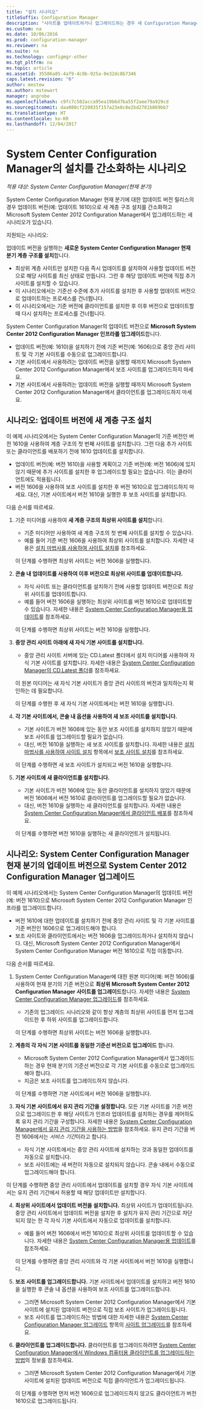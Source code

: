 ```yaml
---
title: "설치 시나리오"
titleSuffix: Configuration Manager
description: "사이트를 업데이트하거나 업그레이드하는 경우 새 Configuration Manager 계층 구조를 설치하는 기술에 대해 알아봅니다."
ms.custom: na
ms.date: 10/06/2016
ms.prod: configuration-manager
ms.reviewer: na
ms.suite: na
ms.technology: configmgr-other
ms.tgt_pltfrm: na
ms.topic: article
ms.assetid: 35586a85-4af9-4c8b-925a-0e32dc8b7346
caps.latest.revision: "6"
author: mestew
ms.author: mstewart
manager: angrobe
ms.openlocfilehash: c9fc7c502acca95ea19b6d7ba55f2aee79a929cd
ms.sourcegitcommit: daa080cf220835f157a23e8c8e2bd2781b869bb7
ms.translationtype: HT
ms.contentlocale: ko-KR
ms.lasthandoff: 12/04/2017
---
```

# <a name="scenarios-to-streamline-your-installation-of-system-center-configuration-manager"></a>System Center Configuration Manager의 설치를 간소화하는 시나리오

*적용 대상: System Center Configuration Manager(현재 분기)*

System Center Configuration Manager 현재 분기에 대한 업데이트 버전 릴리스의 경우 업데이트 버전(예: 업데이트 1610)으로 새 계층 구조 설치를 간소화하고 Microsoft System Center 2012 Configuration Manager에서 업그레이드하는 새 시나리오가 있습니다.

지원되는 시나리오:  

업데이트 버전을 실행하는 **새로운 System Center Configuration Manager 현재 분기 계층 구조를 설치**합니다.  

-   최상위 계층 사이트만 설치한 다음 즉시 업데이트를 설치하여 사용할 업데이트 버전으로 해당 사이트를 최신 상태로 만듭니다. 그런 후 해당 업데이트 버전에 직접 추가 사이트를 설치할 수 있습니다.  
-   이 시나리오에서는 기준선 수준에 추가 사이트를 설치한 후 사용할 업데이트 버전으로 업데이트하는 프로세스를 건너뜁니다.  
-   이 시나리오에서는 기준 버전에 클라이언트를 설치한 후 이후 버전으로 업데이트할 때 다시 설치하는 프로세스를 건너뜁니다.  

System Center Configuration Manager의 업데이트 버전으로 **Microsoft System Center 2012 Configuration Manager 인프라를 업그레이드**합니다.  

-   업데이트 버전(예: 1610)을 설치하기 전에 기준 버전(예: 1606)으로 중앙 관리 사이트 및 각 기본 사이트를 수동으로 업그레이드합니다.  
-   기본 사이트에서 사용하려는 업데이트 버전을 실행할 때까지 Microsoft System Center 2012 Configuration Manager에서 보조 사이트를 업그레이드하지 마세요.  
-   기본 사이트에서 사용하려는 업데이트 버전을 실행할 때까지 Microsoft System Center 2012 Configuration Manager에서 클라이언트를 업그레이드하지 마세요.  

## <a name="scenario-install-a-new-hierarchy-to-an-update-version"></a>시나리오: 업데이트 버전에 새 계층 구조 설치  
이 예제 시나리오에서는 System Center Configuration Manager의 기준 버전인 버전 1610을 사용하여 계층 구조의 첫 번째 사이트를 설치합니다. 그런 다음 추가 사이트 또는 클라이언트를 배포하기 전에 1610 업데이트를 설치합니다.  

-   업데이트 버전(예: 버전 1610)을 사용할 계획이고 기준 버전(예: 버전 1606)에 있지 않기 때문에 추가 사이트를 설치한 후 업그레이드할 필요는 없습니다. 이는 클라이언트에도 적용됩니다.  
-   버전 1606을 사용하여 보조 사이트를 설치한 후 버전 1610으로 업그레이드하지 마세요. 대신, 기본 사이트에서 버전 1610을 실행한 후 보조 사이트를 설치합니다.  

다음 순서를 따르세요.  

1.  기준 미디어를 사용하여 **새 계층 구조의 최상위 사이트를 설치**합니다.  

    -   기준 미디어만 사용하여 새 계층 구조의 첫 번째 사이트를 설치할 수 있습니다.  
    -   예를 들어 기준 버전 1606을 사용하여 최상위 사이트를 설치합니다. 자세한 내용은 [설치 마법사를 사용하여 사이트 설치](/sccm/core/servers/deploy/install/use-the-setup-wizard-to-install-sites)를 참조하세요.  

    이 단계를 수행하면 최상위 사이트는 버전 1606을 실행합니다.  

2.  **콘솔 내 업데이트를 사용하여 이후 버전으로 최상위 사이트를 업데이트합니다.**  

    -   자식 사이트 또는 클라이언트를 설치하기 전에 사용할 업데이트 버전으로 최상위 사이트를 업데이트합니다.  
    -   예를 들어 버전 1606을 실행하는 최상위 사이트를 버전 1610으로 업데이트할 수 있습니다. 자세한 내용은 [System Center Configuration Manager용 업데이트](../../../../core/servers/manage/updates.md)를 참조하세요.  

    이 단계를 수행하면 최상위 사이트는 버전 1610을 실행합니다.  

3.  **중앙 관리 사이트 아래에 새 자식 기본 사이트를 설치합니다.**  

    -   중앙 관리 사이트 서버에 있는 CD.Latest 폴더에서 설치 미디어를 사용하여 자식 기본 사이트를 설치합니다. 자세한 내용은 [System Center Configuration Manager의 CD.Latest 폴더](../../../../core/servers/manage/the-cd.latest-folder.md)를 참조하세요.  

      이 원본 미디어는 새 자식 기본 사이트가 중앙 관리 사이트의 버전과 일치하는지 확인하는 데 필요합니다.  

    이 단계를 수행한 후 새 자식 기본 사이트에서는 버전 1610을 실행합니다.  

4.  **각 기본 사이트에서, 콘솔 내 옵션을 사용하여 새 보조 사이트를 설치합니다.**  

    -   기본 사이트가 버전 1606에 있는 동안 보조 사이트를 설치하지 않았기 때문에 보조 사이트를 업그레이드할 필요가 없습니다.  
    -   대신, 버전 1610을 실행하는 새 보조 사이트를 설치합니다. 자세한 내용은 [설치 마법사를 사용하여 사이트 설치](/sccm/core/servers/deploy/install/use-the-setup-wizard-to-install-sites) 항목에서 [보조 사이트 설치](/sccm/core/servers/deploy/install/use-the-setup-wizard-to-install-sites#bkmk_secondary)를 참조하세요.  

    이 단계를 수행하면 새 보조 사이트가 설치되고 버전 1610을 실행합니다.  

5.  **기본 사이트에 새 클라이언트를 설치합니다.**  

    -   기본 사이트가 버전 1606에 있는 동안 클라이언트를 설치하지 않았기 때문에 버전 1606에서 버전 1610로 클라이언트를 업그레이드할 필요가 없습니다.  
    -   대신, 버전 1610을 실행하는 새 클라이언트를 설치합니다. 자세한 내용은 [System Center Configuration Manager에서 클라이언트 배포](../../../clients/deploy/deploy-clients-to-windows-computers.md)를 참조하세요.  

    이 단계를 수행하면 버전 1610을 실행하는 새 클라이언트가 설치됩니다.  

## <a name="scenario-upgrade-system-center-2012-configuration-manager-to-an-update-version-of-system-center-configuration-manager-current-branch"></a>시나리오: System Center Configuration Manager 현재 분기의 업데이트 버전으로 System Center 2012 Configuration Manager 업그레이드  
이 예제 시나리오에서는 System Center Configuration Manager의 업데이트 버전(예: 버전 1610)으로 Microsoft System Center 2012 Configuration Manager 인프라를 업그레이드합니다.  

-   버전 1610에 대한 업데이트를 설치하기 전에 중앙 관리 사이트 및 각 기본 사이트를 기준 버전인 1606으로 업그레이드해야 합니다.  
-   보조 사이트와 클라이언트에서는 버전 1606을 업그레이드하거나 설치하지 않습니다. 대신, Microsoft System Center 2012 Configuration Manager에서 System Center Configuration Manager 버전 1610으로 직접 이동합니다.  

다음 순서를 따르세요.  

1.  System Center Configuration Manager에 대한 원본 미디어(예: 버전 1606)를 사용하여 현재 분기의 기준 버전으로 **최상위 Microsoft System Center 2012 Configuration Manager 사이트를 업그레이드**합니다. 자세한 내용은 [System Center Configuration Manager 업그레이드](../../../../core/servers/deploy/install/upgrade-to-configuration-manager.md)를 참조하세요.  

    -   기존의 업그레이드 시나리오와 같이 항상 계층의 최상위 사이트를 먼저 업그레이드한 후 하위 사이트를 업그레이드합니다.  

    이 단계를 수행하면 최상위 사이트는 버전 1606을 실행합니다.  

2.  **계층의 각 자식 기본 사이트를 동일한 기준선 버전으로 업그레이드** 합니다.  

    -   Microsoft System Center 2012 Configuration Manager에서 업그레이드하는 경우 현재 분기의 기준선 버전으로 각 기본 사이트를 수동으로 업그레이드해야 합니다.  
    -   지금은 보조 사이트를 업그레이드하지 않습니다.  

    이 단계를 수행하면 기본 사이트에서 버전 1606을 실행합니다.  

3.  **자식 기본 사이트에서 유지 관리 기간을 설정합니다.** 모든 기본 사이트를 기준 버전으로 업그레이드한 후 해당 사이트가 인프라 업데이트를 설치하는 경우를 제어하도록 유지 관리 기간을 구성합니다. 자세한 내용은 [System Center Configuration Manager에서 유지 관리 기간을 사용하는 방법](../../../../core/clients/manage/collections/use-maintenance-windows.md)을 참조하세요.  유지 관리 기간을 버전 1606에서는 *서비스 기간*이라고 합니다.  

    -   자식 기본 사이트에서는 중앙 관리 사이트에 설치하는 것과 동일한 업데이트를 자동으로 설치합니다.  
    -   보조 사이트에는 새 버전이 자동으로 설치되지 않습니다. 콘솔 내에서 수동으로 업그레이드해야 합니다.  

  이 단계를 수행하면 중앙 관리 사이트에서 업데이트를 설치할 경우 자식 기본 사이트에서는 유지 관리 기간에서 허용할 때 해당 업데이트만 설치합니다.  

4.  **최상위 사이트에서 업데이트 버전을 설치합니다.** 최상위 사이트가 업데이트됩니다. 중앙 관리 사이트에서 업데이트 버전을 설치한 후 설치가 유지 관리 기간으로 차단되지 않는 한 각 자식 기본 사이트에서 자동으로 업데이트를 설치합니다.  

    -   예를 들어 버전 1606에서 버전 1610으로 최상위 사이트를 업데이트할 수 있습니다. 자세한 내용은 [System Center Configuration Manager용 업데이트](../../../../core/servers/manage/updates.md)를 참조하세요.  

    이 단계를 수행하면 중앙 관리 사이트와 각 기본 사이트에서 버전 1610을 실행합니다.  

5.  **보조 사이트를 업그레이드합니다.** 기본 사이트에서 업데이트를 설치하고 버전 1610을 실행한 후 콘솔 내 옵션을 사용하여 보조 사이트를 업그레이드합니다.  

    -   그러면 Microsoft System Center 2012 Configuration Manager에서 기본 사이트에 설치된 업데이트 버전으로 직접 보조 사이트가 업그레이드됩니다.  
    -   보조 사이트를 업그레이드하는 방법에 대한 자세한 내용은 [System Center Configuration Manager 업그레이드](../../../../core/servers/deploy/install/upgrade-to-configuration-manager.md) 항목의 [사이트 업그레이드](../../../../core/servers/deploy/install/upgrade-to-configuration-manager.md#bkmk_upgrade)를 참조하세요.  

6.  **클라이언트를 업그레이드합니다.** 클라이언트를 업그레이드하려면 [System Center Configuration Manager에서 Windows 컴퓨터용 클라이언트를 업그레이드하는 방법](../../../../core/clients/manage/upgrade/upgrade-clients-for-windows-computers.md)의 정보를 참조하세요.  

    -   그러면 Microsoft System Center 2012 Configuration Manager에서 기본 사이트에 설치된 업데이트 버전으로 직접 클라이언트가 업그레이드됩니다.  

    이 단계를 수행하면 먼저 버전 1606으로 업그레이드하지 않고도 클라이언트가 버전 1610으로 업그레이드됩니다.
